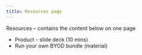 ```yaml
---
title: Resources page
---
```


Resources – contains the content below on one page

* Product - slide deck (10 mins)
* Run your own BYOD bundle (material)
